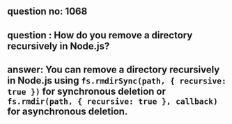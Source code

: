 
      
## question no: 1068

## question : How do you remove a directory recursively in Node.js?

## answer: You can remove a directory recursively in Node.js using `fs.rmdirSync(path, { recursive: true })` for synchronous deletion or `fs.rmdir(path, { recursive: true }, callback)` for asynchronous deletion.
      